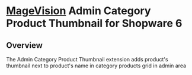 # [MageVision](https://www.magevision.com/) Admin Category Product Thumbnail for Shopware 6

## Overview
The Admin Category Product Thumbnail extension adds product's thumbnail next to product's name in category products grid in admin area